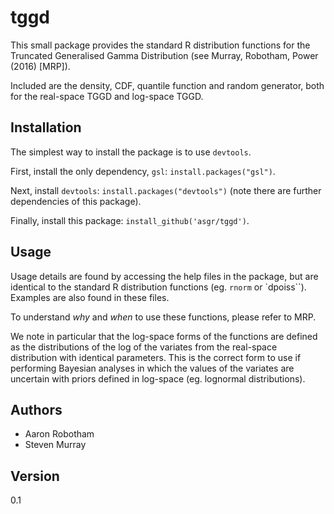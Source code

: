 tggd
====
This small package provides the standard R distribution functions for the Truncated Generalised Gamma Distribution  (see Murray, Robotham, Power (2016) [MRP]).

Included are the density, CDF, quantile function and random generator, both for the real-space TGGD and log-space TGGD. 

Installation
------------
The simplest way to install the package is to use ``devtools``. 

First, install the only dependency, ``gsl``: ``install.packages("gsl")``.

Next, install ``devtools``: ``install.packages("devtools")`` (note there are further dependencies of this package).

Finally, install this package: ``install_github('asgr/tggd')``.

Usage
-----
Usage details are found by accessing the help files in the package, but are identical to the standard R distribution functions (eg. ``rnorm`` or `dpoiss``). Examples are also found in these files.

To understand *why* and *when* to use these functions, please refer to MRP. 

We note in particular that the log-space forms of the functions are defined as the distributions of the log of the variates from the real-space distribution with identical parameters. This is the correct form to use if performing Bayesian analyses in which the values of the variates are uncertain with priors defined in log-space (eg. lognormal distributions).

Authors
-------
* Aaron Robotham
* Steven Murray

Version
-------
0.1
